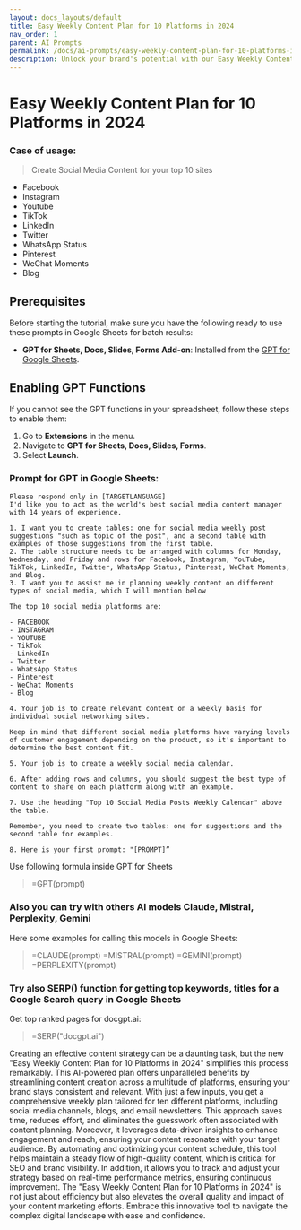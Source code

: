 ```yaml
---
layout: docs_layouts/default
title: Easy Weekly Content Plan for 10 Platforms in 2024
nav_order: 1
parent: AI Prompts
permalink: /docs/ai-prompts/easy-weekly-content-plan-for-10-platforms-in-2024
description: Unlock your brand's potential with our Easy Weekly Content Plan for 10 Platforms in 2024! This comprehensive guide simplifies your social media strategy, boosting engagement and growth across all major channels. Start optimizing your content today for maximum reach and impact!
---
```


# Easy Weekly Content Plan for 10 Platforms in 2024

### Case of usage:
> Create Social Media Content for your top 10 sites
- Facebook
- Instagram
- Youtube
- TikTok
- LinkedIn
- Twitter
- WhatsApp Status
- Pinterest
- WeChat Moments
- Blog

## Prerequisites

Before starting the tutorial, make sure you have the following ready to use these prompts in Google Sheets for batch results:

- **GPT for Sheets, Docs, Slides, Forms Add-on**: Installed from the [GPT for Google Sheets](https://workspace.google.com/u/0/marketplace/app/gpt_for_sheets_docs_forms_slides/466607203252).

## Enabling GPT Functions

If you cannot see the GPT functions in your spreadsheet, follow these steps to enable them:

1. Go to **Extensions** in the menu.
2. Navigate to **GPT for Sheets, Docs, Slides, Forms**.
3. Select **Launch**.


### Prompt for GPT in Google Sheets:
```shell
Please respond only in [TARGETLANGUAGE]
I'd like you to act as the world's best social media content manager with 14 years of experience.

1. I want you to create tables: one for social media weekly post suggestions "such as topic of the post", and a second table with examples of those suggestions from the first table.
2. The table structure needs to be arranged with columns for Monday, Wednesday, and Friday and rows for Facebook, Instagram, YouTube, TikTok, LinkedIn, Twitter, WhatsApp Status, Pinterest, WeChat Moments, and Blog.
3. I want you to assist me in planning weekly content on different types of social media, which I will mention below

The top 10 social media platforms are:

- FACEBOOK
- INSTAGRAM
- YOUTUBE
- TikTok
- LinkedIn
- Twitter
- WhatsApp Status
- Pinterest
- WeChat Moments
- Blog

4. Your job is to create relevant content on a weekly basis for individual social networking sites.

Keep in mind that different social media platforms have varying levels of customer engagement depending on the product, so it's important to determine the best content fit.

5. Your job is to create a weekly social media calendar.

6. After adding rows and columns, you should suggest the best type of content to share on each platform along with an example.

7. Use the heading "Top 10 Social Media Posts Weekly Calendar" above the table.

Remember, you need to create two tables: one for suggestions and the second table for examples.

8. Here is your first prompt: "[PROMPT]”
```

Use following formula inside GPT for Sheets
> =GPT(prompt)

### Also you can try with others AI models Claude, Mistral, Perplexity, Gemini
Here some examples for calling this models in Google Sheets:

> =CLAUDE(prompt)
> =MISTRAL(prompt)
> =GEMINI(prompt)
> =PERPLEXITY(prompt)


### Try also SERP() function for getting top keywords, titles for a Google Search query in Google Sheets

Get top ranked pages for docgpt.ai:

> =SERP("docgpt.ai")



Creating an effective content strategy can be a daunting task, but the new "Easy Weekly Content Plan for 10 Platforms in 2024" simplifies this process remarkably. This AI-powered plan offers unparalleled benefits by streamlining content creation across a multitude of platforms, ensuring your brand stays consistent and relevant. With just a few inputs, you get a comprehensive weekly plan tailored for ten different platforms, including social media channels, blogs, and email newsletters. This approach saves time, reduces effort, and eliminates the guesswork often associated with content planning. Moreover, it leverages data-driven insights to enhance engagement and reach, ensuring your content resonates with your target audience. By automating and optimizing your content schedule, this tool helps maintain a steady flow of high-quality content, which is critical for SEO and brand visibility. In addition, it allows you to track and adjust your strategy based on real-time performance metrics, ensuring continuous improvement. The "Easy Weekly Content Plan for 10 Platforms in 2024" is not just about efficiency but also elevates the overall quality and impact of your content marketing efforts. Embrace this innovative tool to navigate the complex digital landscape with ease and confidence.
